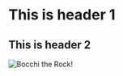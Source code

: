 # This is header 1
## This is header 2

![Bocchi the Rock!](https://upload.wikimedia.org/wikipedia/en/0/08/Bocchi_The_Rock%21_volume_1_cover.jpg)

